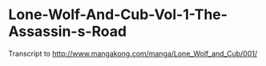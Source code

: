 Lone-Wolf-And-Cub-Vol-1-The-Assassin-s-Road
===========================================

Transcript to http://www.mangakong.com/manga/Lone_Wolf_and_Cub/001/
